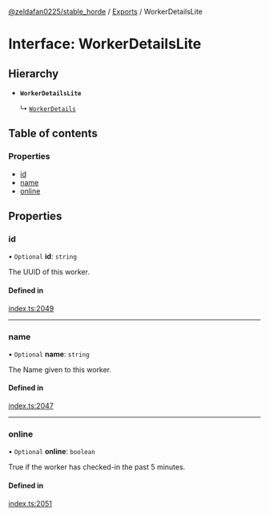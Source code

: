 [@zeldafan0225/stable_horde](../readme.md) / [Exports](../modules.md) / WorkerDetailsLite

# Interface: WorkerDetailsLite

## Hierarchy

- **`WorkerDetailsLite`**

  ↳ [`WorkerDetails`](WorkerDetails.md)

## Table of contents

### Properties

- [id](WorkerDetailsLite.md#id)
- [name](WorkerDetailsLite.md#name)
- [online](WorkerDetailsLite.md#online)

## Properties

### id

• `Optional` **id**: `string`

The UUID of this worker.

#### Defined in

[index.ts:2049](https://github.com/ZeldaFan0225/stable_horde/blob/b03d78a/index.ts#L2049)

___

### name

• `Optional` **name**: `string`

The Name given to this worker.

#### Defined in

[index.ts:2047](https://github.com/ZeldaFan0225/stable_horde/blob/b03d78a/index.ts#L2047)

___

### online

• `Optional` **online**: `boolean`

True if the worker has checked-in the past 5 minutes.

#### Defined in

[index.ts:2051](https://github.com/ZeldaFan0225/stable_horde/blob/b03d78a/index.ts#L2051)
